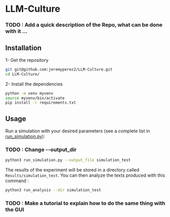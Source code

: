# LLM-Culture

### TODO : Add a quick description of the Repo, what can be done with it ... 

## Installation 

1- Get the repository

```bash
git git@github.com:jeremyperez2/LLM-Culture.git
cd LLM-Culture/
```
2- Install the dependencies 

```bash
python -m venv myvenv
source myvenv/bin/activate
pip install -r requirements.txt
```

## Usage

Run a simulation with your desired parameters (see a complete list in [run_simulation.py](run_simulation.py)): 
### TODO : Change --output_dir 

```bash
python3 run_simulation.py --output_file simulation_test
```

The results of the experiment will be stored in a directory called ```Results/simulation_test```. You can then analyze the texts produced with this command : 

```bash
python3 run_analysis --dir simulation_test
```

### TODO : Make a tutorial to explain how to do the same thing with the GUI
